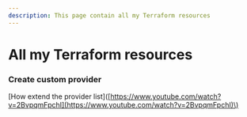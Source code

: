 ```yaml
---
description: This page contain all my Terraform resources
---
```


# All my Terraform resources

### Create custom provider

\[How extend the provider list\]\([https://www.youtube.com/watch?v=2BvpqmFpchI](https://www.youtube.com/watch?v=2BvpqmFpchI)\)





